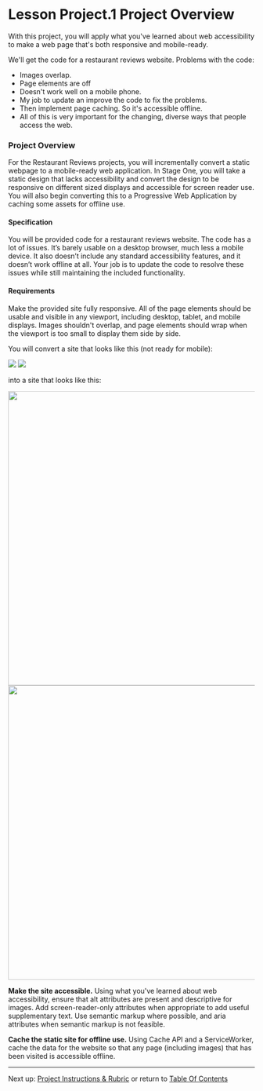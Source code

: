 # Lesson Project.1 Project Overview

With this project, you will apply what you've learned about web accessibility to make a web page that's both responsive and mobile-ready.

We'll get the code for a restaurant reviews website. Problems with the code:
- Images overlap.
- Page elements are off
- Doesn't work well on a mobile phone.
- My job to update an improve the code to fix the problems.
- Then implement page caching. So it's accessible offline.
- All of this is very important for the changing, diverse ways that people access the web.

### Project Overview
For the Restaurant Reviews projects, you will incrementally convert a static webpage to a mobile-ready web application. In Stage One, you will take a static design that lacks accessibility and convert the design to be responsive on different sized displays and accessible for screen reader use. You will also begin converting this to a Progressive Web Application by caching some assets for offline use.

#### Specification
You will be provided code for a restaurant reviews website. The code has a lot of issues. It’s barely usable on a desktop browser, much less a mobile device. It also doesn’t include any standard accessibility features, and it doesn’t work offline at all. Your job is to update the code to resolve these issues while still maintaining the included functionality.

#### Requirements
Make the provided site fully responsive. All of the page elements should be usable and visible in any viewport, including desktop, tablet, and mobile displays. Images shouldn't overlap, and page elements should wrap when the viewport is too small to display them side by side.

You will convert a site that looks like this (not ready for mobile):

<img src="https://d17h27t6h515a5.cloudfront.net/topher/2017/August/598b4108_starter-mobile-page-1/starter-mobile-page-1.png">

<img src="https://d17h27t6h515a5.cloudfront.net/topher/2017/August/598b4152_starter-mobile-page-2/starter-mobile-page-2.png">

into a site that looks like this:

<img width=600px src="https://d17h27t6h515a5.cloudfront.net/topher/2017/August/598b41ee_finished-mobile-page-1/finished-mobile-page-1.png">

<img width=600px src="https://d17h27t6h515a5.cloudfront.net/topher/2017/August/598b423a_finished-mobile-page-2/finished-mobile-page-2.png">

**Make the site accessible.** Using what you've learned about web accessibility, ensure that alt attributes are present and descriptive for images. Add screen-reader-only attributes when appropriate to add useful supplementary text. Use semantic markup where possible, and aria attributes when semantic markup is not feasible.

**Cache the static site for offline use.** Using Cache API and a ServiceWorker, cache the data for the website so that any page (including images) that has been visited is accessible offline.

- - -
Next up: [Project Instructions & Rubric](ND024_Part2_LessonProject_02.md) or return to [Table Of Contents](./ND024_TableOfContents.md)
